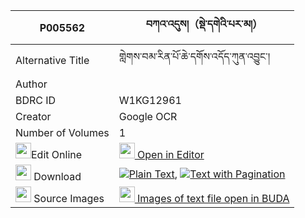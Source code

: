|P005562|བཀའ་འདུས།（སྡེ་དགེའི་པར་མ།） 
| --- | --- 
|Alternative Title |གླེགས་བམ་རིན་པོ་ཆེ་དགོས་འདོད་ཀུན་འབྱུང་།
|Author | 
|BDRC ID | W1KG12961
|Creator | Google OCR
|Number of Volumes| 1
|<img width="25" src="https://img.icons8.com/color/25/000000/edit-property.png">Edit Online| [<img width="25" src="https://avatars.githubusercontent.com/u/45091458?s=200&v=4"> Open in Editor](http://editor.openpecha.org/P005562)
|<img width="25" src="https://img.icons8.com/fluent/48/000000/download-2.png"/>  Download | [![](https://img.icons8.com/color/20/000000/txt.png)Plain Text](https://github.com/Openpecha/P005562/releases/download/v1/ka_du_derge_i_parma_plain_P005562.zip), [![](https://img.icons8.com/color/20/000000/txt.png)Text with Pagination](https://github.com/Openpecha/P005562/releases/download/v1/ka_du_derge_i_parma_pages_P005562.zip)
|<img width="25" src="https://img.icons8.com/plasticine/100/000000/pictures-folder.png"/>  Source Images | [<img width="25" src="https://library.bdrc.io/icons/BUDA-small.svg"> Images of text file open in BUDA](https://library.bdrc.io/show/bdr:W1KG12961)